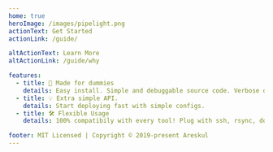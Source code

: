 ```yaml
---
home: true
heroImage: /images/pipelight.png
actionText: Get Started
actionLink: /guide/

altActionText: Learn More
altActionLink: /guide/why

features:
  - title: 🤯 Made for dummies
    details: Easy install. Simple and debuggable source code. Verbose debugging.
  - title: 💡 Extra simple API.
    details: Start deploying fast with simple configs.
  - title: 🛠️ Flexible Usage
    details: 100% compatibily with every tool! Plug with ssh, rsync, docker, kubernetes and much more...

footer: MIT Licensed | Copyright © 2019-present Areskul
---
```

